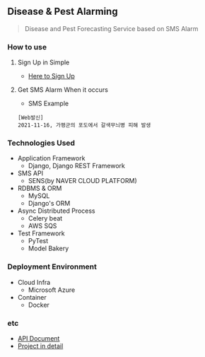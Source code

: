 ## Disease & Pest Alarming 
> Disease and Pest Forecasting Service based on SMS Alarm
### How to use
1. Sign Up in Simple
   * [Here to Sign Up]()
2. Get SMS Alarm When it occurs

   * SMS Example
    ~~~text
    [Web발신] 
    2021-11-16, 가평군의 포도에서 갈색무늬병 피해 발생
    ~~~

### Technologies Used
* Application Framework
  * Django, Django REST Framework
* SMS API
  * SENS(by NAVER CLOUD PLATFORM)
* RDBMS & ORM 
  * MySQL
  * Django's ORM
* Async Distributed Process
  * Celery beat
  * AWS SQS
* Test Framework
  * PyTest
  * Model Bakery
### Deployment Environment
* Cloud Infra
  * Microsoft Azure
* Container
  * Docker
### etc
* [API Document]()
* [Project in detail]()
